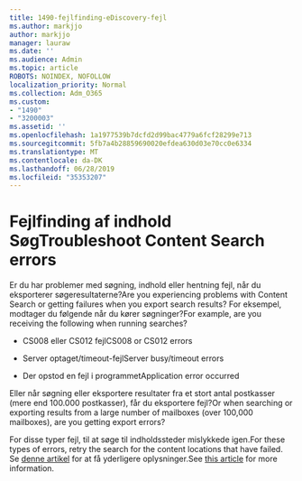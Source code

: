 ```yaml
---
title: 1490-fejlfinding-eDiscovery-fejl
ms.author: markjjo
author: markjjo
manager: lauraw
ms.date: ''
ms.audience: Admin
ms.topic: article
ROBOTS: NOINDEX, NOFOLLOW
localization_priority: Normal
ms.collection: Adm_O365
ms.custom:
- "1490"
- "3200003"
ms.assetid: ''
ms.openlocfilehash: 1a1977539b7dcfd2d99bac4779a6fcf28299e713
ms.sourcegitcommit: 5fb7a4b28859690020efdea630d03e70cc0e6334
ms.translationtype: MT
ms.contentlocale: da-DK
ms.lasthandoff: 06/28/2019
ms.locfileid: "35353207"
---
```

# <a name="troubleshoot-content-search-errors"></a><span data-ttu-id="f3a2b-102">Fejlfinding af indhold Søg</span><span class="sxs-lookup"><span data-stu-id="f3a2b-102">Troubleshoot Content Search errors</span></span>

<span data-ttu-id="f3a2b-103">Er du har problemer med søgning, indhold eller hentning fejl, når du eksporterer søgeresultaterne?</span><span class="sxs-lookup"><span data-stu-id="f3a2b-103">Are you experiencing problems with Content Search or getting failures when you export search results?</span></span>
<span data-ttu-id="f3a2b-104">For eksempel, modtager du følgende når du kører søgninger?</span><span class="sxs-lookup"><span data-stu-id="f3a2b-104">For example, are you receiving the following when running searches?</span></span>

- <span data-ttu-id="f3a2b-105">CS008 eller CS012 fejl</span><span class="sxs-lookup"><span data-stu-id="f3a2b-105">CS008 or CS012 errors</span></span>

- <span data-ttu-id="f3a2b-106">Server optaget/timeout-fejl</span><span class="sxs-lookup"><span data-stu-id="f3a2b-106">Server busy/timeout errors</span></span>

- <span data-ttu-id="f3a2b-107">Der opstod en fejl i programmet</span><span class="sxs-lookup"><span data-stu-id="f3a2b-107">Application error occurred</span></span>

<span data-ttu-id="f3a2b-108">Eller når søgning eller eksportere resultater fra et stort antal postkasser (mere end 100.000 postkasser), får du eksportere fejl?</span><span class="sxs-lookup"><span data-stu-id="f3a2b-108">Or when searching or exporting results from a large number of mailboxes (over 100,000 mailboxes), are you getting export errors?</span></span>

<span data-ttu-id="f3a2b-109">For disse typer fejl, til at søge til indholdssteder mislykkede igen.</span><span class="sxs-lookup"><span data-stu-id="f3a2b-109">For these types of errors, retry the search for the content locations that have failed.</span></span> <span data-ttu-id="f3a2b-110">Se [denne artikel](https://docs.microsoft.com/office365/securitycompliance/retry-failed-content-search) for at få yderligere oplysninger.</span><span class="sxs-lookup"><span data-stu-id="f3a2b-110">See  [this article](https://docs.microsoft.com/office365/securitycompliance/retry-failed-content-search) for more information.</span></span>
